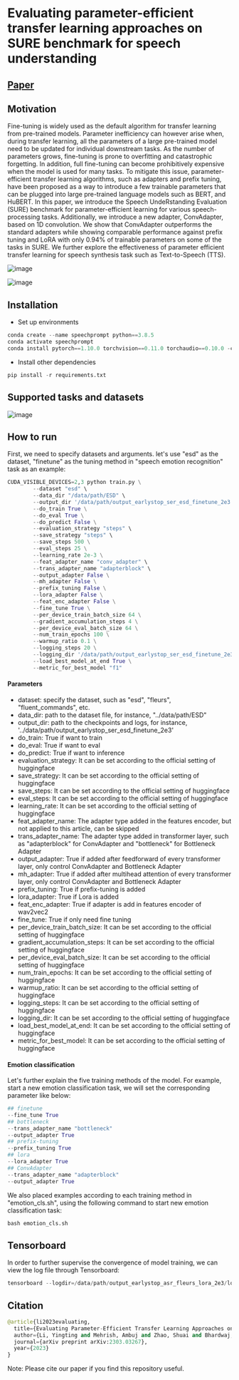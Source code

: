 # Evaluating parameter-efficient transfer learning approaches on SURE benchmark for speech understanding

## [Paper](https://arxiv.org/pdf/2303.03267.pdf)

## Motivation

Fine-tuning is widely used as the default algorithm for transfer learning from pre-trained models. Parameter inefficiency can however arise when, during transfer learning, all the parameters of a large pre-trained model need to be updated for individual downstream tasks. As the number of parameters grows, fine-tuning is prone to overfitting and catastrophic forgetting. In addition, full fine-tuning can become prohibitively expensive when the model is used for many tasks. To mitigate this issue, parameter-efficient transfer learning algorithms, such as adapters and prefix tuning, have been proposed as a way to introduce a few trainable parameters that can be plugged into large pre-trained language models such as BERT, and HuBERT. In this paper, we introduce the Speech UndeRstanding Evaluation (SURE) benchmark for parameter-efficient learning for various speech-processing tasks. Additionally, we introduce a new adapter, ConvAdapter, based on 1D convolution. We show that ConvAdapter outperforms the standard adapters while showing comparable performance against prefix tuning and LoRA with only 0.94% of trainable parameters on some of the tasks in SURE. We further explore the effectiveness of parameter efficient transfer learning for speech synthesis task such as Text-to-Speech (TTS).

![image](https://user-images.githubusercontent.com/35062414/221511052-a6f4c44a-f779-4fca-9142-6ea10254b764.png)

![image](https://user-images.githubusercontent.com/35062414/221511119-27c65410-3086-4509-8927-1ce43efc13af.png)

## Installation
* Set up environments
```python
conda create --name speechprompt python==3.8.5
conda activate speechprompt
conda install pytorch==1.10.0 torchvision==0.11.0 torchaudio==0.10.0 -c pytorch
```
* Install other dependencies
```python
pip install -r requirements.txt
```

## Supported tasks and datasets

![image](https://user-images.githubusercontent.com/35062414/221520253-3fba52bf-ff2f-4a2a-8199-be75d4de3989.png)


## How to run
First, we need to specify datasets and arguments. let's use "esd" as the dataset, "finetune" as the tuning method in "speech emotion recognition" task as an example:

```python
CUDA_VISIBLE_DEVICES=2,3 python train.py \
		--dataset "esd" \
		--data_dir "/data/path/ESD" \
		--output_dir '/data/path/output_earlystop_ser_esd_finetune_2e3' \
		--do_train True \
		--do_eval True \
		--do_predict False \
		--evaluation_strategy "steps" \
		--save_strategy "steps" \
		--save_steps 500 \
		--eval_steps 25 \
		--learning_rate 2e-3 \
		--feat_adapter_name "conv_adapter" \
		--trans_adapter_name "adapterblock" \
		--output_adapter False \
		--mh_adapter False \
		--prefix_tuning False \
		--lora_adapter False \
		--feat_enc_adapter False \
		--fine_tune True \
		--per_device_train_batch_size 64 \
		--gradient_accumulation_steps 4 \
		--per_device_eval_batch_size 64 \
		--num_train_epochs 100 \
		--warmup_ratio 0.1 \
		--logging_steps 20 \
		--logging_dir '/data/path/output_earlystop_ser_esd_finetune_2e3/log' \
		--load_best_model_at_end True \
		--metric_for_best_model "f1" 
```

#### Parameters

* dataset: specify the dataset, such as "esd", "fleurs", "fluent_commands", etc.
* data_dir: path to the dataset file, for instance, "../data/path/ESD" 
* output_dir: path to the checkpoints and logs, for instance, '../data/path/output_earlystop_ser_esd_finetune_2e3' 
* do_train: True if want to train 
* do_eval: True if want to eval 
* do_predict: True if want to inference
* evaluation_strategy: It can be set according to the official setting of huggingface
* save_strategy: It can be set according to the official setting of huggingface 
* save_steps: It can be set according to the official setting of huggingface
* eval_steps: It can be set according to the official setting of huggingface
* learning_rate: It can be set according to the official setting of huggingface
* feat_adapter_name: The adapter type added in the features encoder, but not applied to this article, can be skipped 
* trans_adapter_name: The adapter type added in transformer layer, such as "adapterblock" for ConvAdapter and "bottleneck" for Bottleneck Adapter
* output_adapter: True if added after feedforward of every transformer layer, only control ConvAdapter and Bottleneck Adapter
* mh_adapter: True if added after multihead attention of every transformer layer, only control ConvAdapter and Bottleneck Adapter 
* prefix_tuning: True if prefix-tuning is added 
* lora_adapter: True if Lora is added 
* feat_enc_adapter: True if adapter is add in features encoder of wav2vec2 
* fine_tune: True if only need fine tuning 
* per_device_train_batch_size: It can be set according to the official setting of huggingface  
* gradient_accumulation_steps: It can be set according to the official setting of huggingface  
* per_device_eval_batch_size: It can be set according to the official setting of huggingface 
* num_train_epochs: It can be set according to the official setting of huggingface  
* warmup_ratio: It can be set according to the official setting of huggingface  
* logging_steps: It can be set according to the official setting of huggingface  
* logging_dir: It can be set according to the official setting of huggingface 
* load_best_model_at_end: It can be set according to the official setting of huggingface 
* metric_for_best_model: It can be set according to the official setting of huggingface 

#### Emotion classification
Let's further explain the five training methods of the model. For example, start a new emotion classification task, we will set the corresponding parameter like below:
```python
## finetune
--fine_tune True
## bottleneck
--trans_adapter_name "bottleneck"
--output_adapter True
## prefix-tuning
--prefix_tuning True
## lora
--lora_adapter True
## ConvAdapter
--trans_adapter_name "adapterblock"
--output_adapter True
```

We also placed examples according to each training method in "emotion_cls.sh", using the following command to start new emotion classification task:
```python
bash emotion_cls.sh
```

## Tensorboard
In order to further supervise the convergence of model training, we can view the log file through Tensorboard:
```python
tensorboard --logdir=/data/path/output_earlystop_asr_fleurs_lora_2e3/log --bind_all
```

## Citation
```python
@article{li2023evaluating,
  title={Evaluating Parameter-Efficient Transfer Learning Approaches on SURE Benchmark for Speech Understanding},
  author={Li, Yingting and Mehrish, Ambuj and Zhao, Shuai and Bhardwaj, Rishabh and Zadeh, Amir and Majumder, Navonil and Mihalcea, Rada and Poria, Soujanya},
  journal={arXiv preprint arXiv:2303.03267},
  year={2023}
}
```
Note: Please cite our paper if you find this repository useful. 
